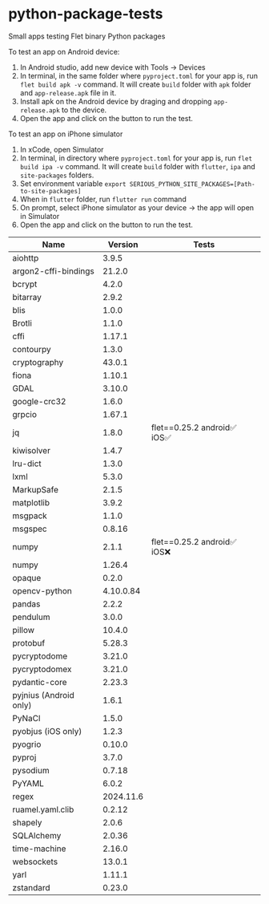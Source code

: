 # python-package-tests
Small apps testing Flet binary Python packages

To test an app on Android device:
1. In Android studio, add new device with Tools -> Devices
2. In terminal, in the same folder where `pyproject.toml` for your app is, run `flet build apk -v` command. It will create `build` folder with `apk` folder and `app-release.apk` file in it.
3. Install apk on the Android device by draging and dropping `app-release.apk` to the device. 
4. Open the app and click on the button to run the test.

To test an app on iPhone simulator
1. In xCode, open Simulator
2. In terminal, in directory where `pyproject.toml` for your app is, run `flet build ipa -v` command. It will create `build` folder with    `flutter`, `ipa` and `site-packages` folders.
3. Set environment variable `export SERIOUS_PYTHON_SITE_PACKAGES=[Path-to-site-packages]`
4. When in `flutter` folder, run `flutter run` command
5. On prompt, select iPhone simulator as your device -> the app will open in Simulator
4. Open the app and click on the button to run the test.

| Name          | Version      | Tests |
|---------------|--------------|-----|
| aiohttp       | 3.9.5 |     |
| argon2-cffi-bindings | 21.2.0 | |
| bcrypt | 4.2.0 | |
| bitarray | 2.9.2 | |
| blis | 1.0.0 | |
| Brotli | 1.1.0 | |
| cffi | 1.17.1 | |
| contourpy | 1.3.0 | |
| cryptography | 43.0.1 | |
| fiona | 1.10.1 | |
| GDAL | 3.10.0 | |
| google-crc32 | 1.6.0 | |
| grpcio | 1.67.1 | |
| jq | 1.8.0 | flet==0.25.2 android:white_check_mark: iOS:white_check_mark:  |
| kiwisolver | 1.4.7 | |
| lru-dict | 1.3.0 | |
| lxml | 5.3.0 | |
| MarkupSafe | 2.1.5 | |
| matplotlib | 3.9.2 | |
| msgpack | 1.1.0 | |
| msgspec | 0.8.16 | |
| numpy | 2.1.1 | flet==0.25.2 android:white_check_mark: iOS:x:  |
| numpy | 1.26.4 | |
| opaque | 0.2.0 | |
| opencv-python | 4.10.0.84 | |
| pandas | 2.2.2 | |
| pendulum | 3.0.0 | |
| pillow | 10.4.0 | |
| protobuf | 5.28.3 | |
| pycryptodome | 3.21.0 | |
| pycryptodomex | 3.21.0 | |
| pydantic-core | 2.23.3 | |
| pyjnius (Android only) | 1.6.1 | |
| PyNaCl | 1.5.0 | |
| pyobjus (iOS only) | 1.2.3 | |
| pyogrio | 0.10.0 | |
| pyproj | 3.7.0 | |
| pysodium | 0.7.18 | |
| PyYAML | 6.0.2 | |
| regex | 2024.11.6 | |
| ruamel.yaml.clib | 0.2.12 | |
| shapely | 2.0.6 | |
| SQLAlchemy | 2.0.36 | |
| time-machine | 2.16.0 | |
| websockets | 13.0.1 | |
| yarl | 1.11.1 | |
| zstandard | 0.23.0 | |